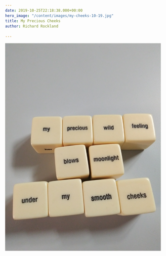 ```yaml
---
date: 2019-10-25T22:18:38.000+00:00
hero_image: "/content/images/my-cheeks-10-19.jpg"
title: My Precious Cheeks
author: Richard Rockland

---
```

![](/content/images/my-cheeks-10-19.jpg)